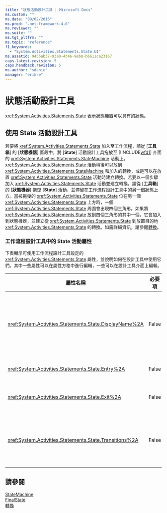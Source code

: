 ```yaml
---
title: "狀態活動設計工具 | Microsoft Docs"
ms.custom: ""
ms.date: "09/02/2016"
ms.prod: ".net-framework-4.6"
ms.reviewer: ""
ms.suite: ""
ms.tgt_pltfrm: ""
ms.topic: "reference"
f1_keywords: 
  - "System.Activities.Statements.State.UI"
ms.assetid: 9455ab37-93a0-4c46-9eb8-b6611ca23167
caps.latest.revision: 5
caps.handback.revision: 5
ms.author: "sdanie"
manager: "erikre"
---
```

# 狀態活動設計工具
<xref:System.Activities.Statements.State> 表示狀態機器可以具有的狀態。  
  
## 使用 State 活動設計工具  
 若要將 <xref:System.Activities.Statements.State> 加入至工作流程，請從 \[**工具箱**\] 的 \[**狀態機器**\] 區段中，將 \[**State**\] 活動設計工具拖放至 [!INCLUDE[wfd1](../workflow-designer/includes/wfd1_md.md)] 介面的 <xref:System.Activities.Statements.StateMachine> 活動上。<xref:System.Activities.Statements.State> 活動稍後可以放到  <xref:System.Activities.Statements.StateMachine> 和加入的轉換，或是可以在放置 <xref:System.Activities.Statements.State> 活動時建立轉換。若要以一個步驟加入 <xref:System.Activities.Statements.State> 活動並建立轉換，請從 \[**工具箱**\] 的 \[**狀態機器**\] 拖曳 \[**State**\] 活動，並停留在工作流程設計工具中的另一個狀態上方。當被拖曳的 <xref:System.Activities.Statements.State> 位在另一個 <xref:System.Activities.Statements.State> 上方時，一個 <xref:System.Activities.Statements.State> 周圍會出現四個三角形。如果將 <xref:System.Activities.Statements.State> 放到四個三角形的其中一個，它會加入到狀態機器，並建立從 <xref:System.Activities.Statements.State> 到放置目的地 <xref:System.Activities.Statements.State> 的轉換。如需詳細資訊，請參閱[轉換](../workflow-designer/transition-activity-designer.md)。  
  
### 工作流程設計工具中的 State 活動屬性  
 下表顯示可使用工作流程設計工具設定的 <xref:System.Activities.Statements.State> 屬性，並說明如何在設計工具中使用它們。其中一些屬性可以在屬性方格中進行編輯，一些可以在設計工具介面上編輯。  
  
|屬性名稱|必要項|使用方式|  
|----------|---------|----------|  
|<xref:System.Activities.Statements.State.DisplayName%2A>|False|指定 <xref:System.Activities.Statements.State> 活動設計工具在標頭中的易記名稱。預設值為 **State**。此值可在屬性方格中編輯，或是直接在活動設計工具的標頭上編輯。<xref:System.Activities.Statements.State.DisplayName%2A> 可用於階層連結巡覽，其顯示在工作流程設計工具的頂端。<br /><br /> 雖然 <xref:System.Activities.Statements.State.DisplayName%2A> 並非絕對必要，但建議您盡量使用。|  
|<xref:System.Activities.Statements.State.Entry%2A>|False|指定此狀態在轉換時發生的動作。當 <xref:System.Activities.Statements.State> 活動展開時，可以從 \[**工具箱**\] 中拖曳活動並放到狀態的 \[**進入**\] 區段來設定此值|  
|<xref:System.Activities.Statements.State.Exit%2A>|False|指定此狀態在轉換時發生的動作。當 <xref:System.Activities.Statements.State> 活動展開時，可以從 \[**工具箱**\] 中拖曳活動並放到狀態的 \[**離開**\] 區段來設定此值。|  
|<xref:System.Activities.Statements.State.Transitions%2A>|False|列出來自 <xref:System.Activities.Statements.State> 的可能轉換。清單中的每個項目都有指向關聯的 <xref:System.Activities.Statements.Transition> 和目的地 <xref:System.Activities.Statements.State> 的連結。按一下此連結會將設計工具切換到 <xref:System.Activities.Statements.Transition> 或 <xref:System.Activities.Statements.State> 的展開檢視。|  
  
## 請參閱  
 [StateMachine](../workflow-designer/statemachine-activity-designer.md)   
 [FinalState](../workflow-designer/finalstate-activity-designer.md)   
 [轉換](../workflow-designer/transition-activity-designer.md)